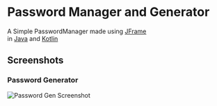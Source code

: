 # Password Manager and Generator
A Simple PasswordManager made using [JFrame](https://docs.oracle.com/javase/7/docs/api/javax/swing/JFrame.html)<br>
in [Java](https://www.oracle.com/java/) and [Kotlin](https://kotlinlang.org/)<br>

## Screenshots
### Password Generator
<img src="https://cdn.discordapp.com/attachments/944354446337507358/969600809220317284/unknown.png"  alt="Password Gen Screenshot"/>
